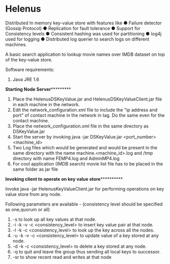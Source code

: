 Helenus
=======

Distributed In memory key-value store with features like 
● Failure detector (Gossip Protocol)
● Replication for fault tolerance
● Support for Consistency levels
● Consistent hashing was used for partitioning
● log4j used for logging 
● Distributed log querier to search logs on different machines.

A basic search application to lookup movie names over IMDB dataset on top of the key-value store.

Software requirements:
1. Java JRE 1.6

******************Starting Node Server***************************

1. Place the HelenusDSKeyValue.jar and HelenusDSKeyValueClient.jar file in each machine in the network.
2. Edit the network_configuration.xml file to include the "ip address and port" of contact machine in the network in <contactMachine> tag. Do the same even for the contact machine.
3. Place the network_configuration.xml file in the same directory as DSKeyValue.jar
4. Start the server by invoking java -jar DSKeyValue.jar <port_number> <machine_id>
5. Two Log files which would be generated and would be present in the same directory with the name machine.<machine_id>.log and /tmp directory with name FEMP4.log and AdminMP4.log
6. For cool application (IMDB search) movie list file has to be placed in the same folder as jar file

******************Invoking client to operate on key value store****************************

Invoke java -jar HelenusKeyValueClient.jar <parameters> for performing operations on key value store from any node.

Following parameters are available - (consistency level should be specified as one,quorum or all)
1. -s 				 			to look up all key values at that node.
2. -i -k <key> -v <value> -c <consistency_level>	to insert key value pair at that node.
3. -l -k <key> 	-c <consistency_level>  		to look up the key across all the nodes.
4. -u -k <key> -v <value> -c <consistency_level>	to update value of a key stored at any node.
5. -d -k <key> -c <consistency_level>			to delete a key stored at any node.
6. -q 							to quit and leave the group thus sending all local keys to successor.
7. -sr							to show recent read and writes at that node
	
